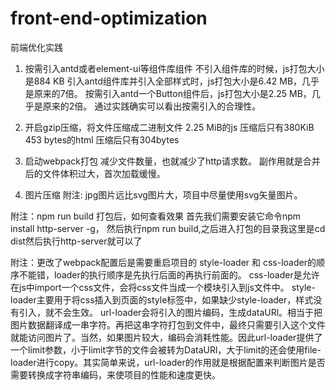 # front-end-optimization
前端优化实践

1. 按需引入antd或者element-ui等组件库组件
不引入组件库的时候，js打包大小是884 KB
引入antd组件库并引入全部样式时，js打包大小是6.42 MB，几乎是原来的7倍。
按需引入antd一个Button组件后，js打包大小是2.25 MB，几乎是原来的2倍。
通过实践确实可以看出按需引入的合理性。

2. 开启gzip压缩，将文件压缩成二进制文件
2.25 MiB的js 压缩后只有380KiB
453 bytes的html 压缩后只有304bytes

3. 启动webpack打包
减少文件数量，也就减少了http请求数。
副作用就是合并后的文件体积过大，首次加载缓慢。

4. 图片压缩
附注: jpg图片远比svg图片大，项目中尽量使用svg矢量图片。

附注：npm run build 打包后，如何查看效果
首先我们需要安装它命令npm install http-server -g，
然后执行npm run build,之后进入打包的目录我这里是cd dist然后执行http-server就可以了

附注：更改了webpack配置后是需要重启项目的
style-loader 和 css-loader的顺序不能错，loader的执行顺序是先执行后面的再执行前面的。
css-loader是允许在js中import一个css文件，会将css文件当成一个模块引入到js文件中。
style-loader主要用于将css插入到页面的style标签中，如果缺少style-loader，样式没有引入，就不会生效。
url-loader会将引入的图片编码，生成dataURl。相当于把图片数据翻译成一串字符。再把这串字符打包到文件中，最终只需要引入这个文件就能访问图片了。当然，如果图片较大，编码会消耗性能。因此url-loader提供了一个limit参数，小于limit字节的文件会被转为DataURl，大于limit的还会使用file-loader进行copy。其实简单来说，url-loader的作用就是根据配置来判断图片是否需要转换成字符串编码，来使项目的性能和速度更快。
